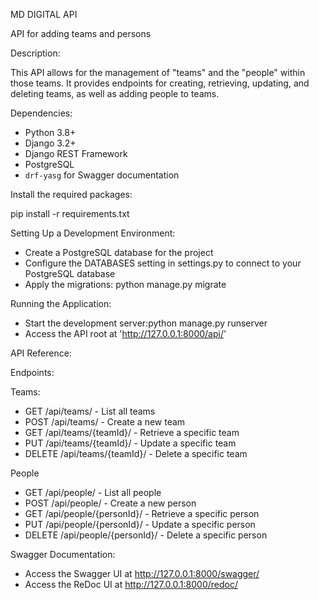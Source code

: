 MD DIGITAL API

API for adding teams and persons

Description:

This API allows for the management of "teams" and the "people" within those teams. It provides endpoints for creating, retrieving, updating, and deleting teams, as well as adding people to teams.

Dependencies:

* Python 3.8+
* Django 3.2+
* Django REST Framework
* PostgreSQL
* `drf-yasg` for Swagger documentation

Install the required packages:

pip install -r requirements.txt

Setting Up a Development Environment:

* Create a PostgreSQL database for the project
* Configure the DATABASES setting in settings.py to connect to your PostgreSQL database
* Apply the migrations: python manage.py migrate


Running the Application:

* Start the development server:python manage.py runserver
* Access the API root at 'http://127.0.0.1:8000/api/'

API Reference:

Endpoints:

Teams:
* GET /api/teams/ - List all teams
* POST /api/teams/ - Create a new team
* GET /api/teams/{teamId}/ - Retrieve a specific team
* PUT /api/teams/{teamId}/ - Update a specific team
* DELETE /api/teams/{teamId}/ - Delete a specific team

People
* GET /api/people/ - List all people
* POST /api/people/ - Create a new person
* GET /api/people/{personId}/ - Retrieve a specific person
* PUT /api/people/{personId}/ - Update a specific person
* DELETE /api/people/{personId}/ - Delete a specific person

Swagger Documentation:
* Access the Swagger UI at http://127.0.0.1:8000/swagger/
* Access the ReDoc UI at http://127.0.0.1:8000/redoc/



